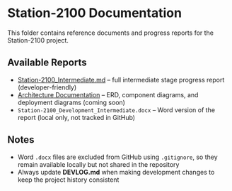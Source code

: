 # Station-2100 Documentation

This folder contains reference documents and progress reports for the Station-2100 project.

## Available Reports
- [Station-2100_Intermediate.md](./Station-2100_Intermediate.md) – full intermediate stage progress report (developer-friendly)
- [Architecture Documentation](./architecture.md) – ERD, component diagrams, and deployment diagrams (coming soon)
- `Station-2100_Development_Intermediate.docx` – Word version of the report (local only, not tracked in GitHub)

## Notes
- Word `.docx` files are excluded from GitHub using `.gitignore`, so they remain available locally but not shared in the repository
- Always update **DEVLOG.md** when making development changes to keep the project history consistent